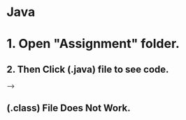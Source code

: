 # Java


<h1>
1. Open "Assignment" folder.
</h1>
<h2>
2. Then Click (.java) file to see code.
</h2>
--> <h2>
  (.class) File Does Not Work.
</h2>
